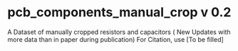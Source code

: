 # pcb_components_manual_crop v 0.2
A Dataset of manually cropped resistors and capacitors ( New Updates with more data than in paper during publication)
For Citation, use [To be filled]
